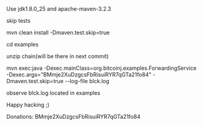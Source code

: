 Use jdk1.8.0_25 and apache-maven-3.2.3

skip tests

mvn clean install -Dmaven.test.skip=true

cd examples

unzip chain(will be there in next commit)

mvn exec:java -Dexec.mainClass=org.bitcoinj.examples.ForwardingService -Dexec.args="BMmje2XuDzgcsFbRisuiRYR7qGTa21fo84" -Dmaven.test.skip=true --log-file blck.log

observe blck.log located in examples

Happy hacking ;)

Donations: BMmje2XuDzgcsFbRisuiRYR7qGTa21fo84
